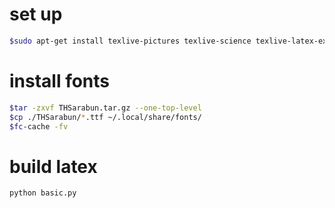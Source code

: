 # set up

```sh
$sudo apt-get install texlive-pictures texlive-science texlive-latex-extra latexmk texlive-xetex
```

# install fonts

```sh
$tar -zxvf THSarabun.tar.gz --one-top-level
$cp ./THSarabun/*.ttf ~/.local/share/fonts/
$fc-cache -fv
```

# build latex

```python
python basic.py
```